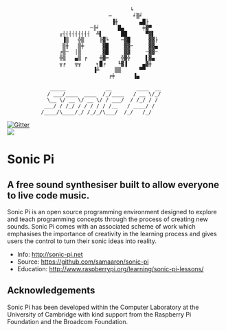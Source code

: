                                             ╘
                                     ─       ╛▒╛
                                      ▐╫       ▄█├
                               ─╟╛      █▄      ╪▓▀
                     ╓┤┤┤┤┤┤┤┤┤  ╩▌      ██      ▀▓▌
                      ▐▒   ╬▒     ╟▓╘    ─▓█      ▓▓├
                      ▒╫   ▒╪      ▓█     ▓▓─     ▓▓▄
                     ╒▒─  │▒       ▓█     ▓▓     ─▓▓─
                     ╬▒   ▄▒ ╒    ╪▓═    ╬▓╬     ▌▓▄
                     ╥╒   ╦╥     ╕█╒    ╙▓▐     ▄▓╫
                                ▐╩     ▒▒      ▀▀
                                     ╒╪      ▐▄
              
                  _____             __        ____  __
                 / ___/____  ____  /_/____   / __ \/_/
                 \__ \/ __ \/ __ \/ / ___/  / /_/ / /
                ___/ / /_/ / / / / / /__   / ____/ /
               /____/\____/_/ /_/_/\___/  /_/   /_/



[![Gitter](https://badges.gitter.im/Join%20Chat.svg)](https://gitter.im/samaaron/sonic-pi?utm_source=badge&utm_medium=badge&utm_campaign=pr-badge&utm_content=badge)
<br/>
<img src="https://travis-ci.org/samaaron/sonic-pi.svg?branch=master"/>


# Sonic Pi

## A free sound synthesiser built to allow everyone to live code music.

Sonic Pi is an open source programming environment designed to explore
and teach programming concepts through the process of creating new
sounds. Sonic Pi comes with an associated scheme of work which
emphasises the importance of creativity in the learning process and
gives users the control to turn their sonic ideas into reality.

* Info: http://sonic-pi.net
* Source: https://github.com/samaaron/sonic-pi
* Education: http://www.raspberrypi.org/learning/sonic-pi-lessons/


## Acknowledgements

Sonic Pi has been developed within the Computer Laboratory at the
University of Cambridge with kind support from the Raspberry Pi
Foundation and the Broadcom Foundation.
